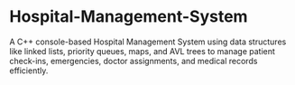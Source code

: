 # Hospital-Management-System
A C++ console-based Hospital Management System using data structures like linked lists, priority queues, maps, and AVL trees to manage patient check-ins, emergencies, doctor assignments, and medical records efficiently.
